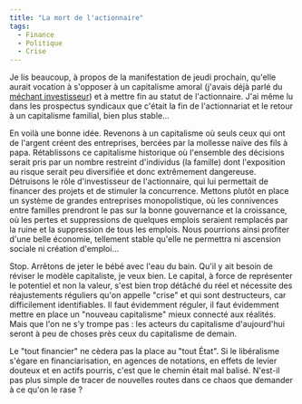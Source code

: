 ```yaml
---
title: "La mort de l'actionnaire"
tags:
  - Finance
  - Politique
  - Crise
---
```


Je lis beaucoup, à propos de la manifestation de jeudi prochain, qu'elle aurait vocation à s'opposer à un capitalisme amoral (j'avais déjà parlé du [méchant investisseur](/2008/05/le-vilain-mechant-investisseur-et-le-trader-fou/)) et à mettre fin au statut de l'actionnaire. J'ai même lu dans les prospectus syndicaux que c'était la fin de l'actionnariat et le retour à un capitalisme familial, bien plus stable…

<!-- more -->

En voilà une bonne idée. Revenons à un capitalisme où seuls ceux qui ont de l'argent créent des entreprises, bercées par la mollesse naïve des fils à papa. Rétablissons ce capitalisme historique où l'ensemble des décisions serait pris par un nombre restreint d'individus (la famille) dont l'exposition au risque serait peu diversifiée et donc extrêmement dangereuse. Détruisons le rôle d'investisseur de l'actionnaire, qui lui permettait de financer des projets et de stimuler la concurrence. Mettons plutôt en place un système de grandes entreprises monopolistique, où les connivences entre familles prendront le pas sur la bonne gouvernance et la croissance, où les pertes et suppressions de quelques emplois seraient remplacés par la ruine et la suppression de tous les emplois. Nous pourrions ainsi profiter d'une belle économie, tellement stable qu'elle ne permettra ni ascension sociale ni création d'emploi…

Stop. Arrêtons de jeter le bébé avec l'eau du bain. Qu'il y ait besoin de réviser le modèle capitaliste, je veux bien. Le capital, à force de représenter le potentiel et non la valeur, s'est bien trop détâché du réel et nécessite des réajustements réguliers qu'on appelle "crise" et qui sont destructeurs, car difficilement identifiables. Il faut évidemment réguler, il faut évidemment mettre en place un "nouveau capitalisme" mieux connecté aux réalités. Mais que l'on ne s'y trompe pas&nbsp;: les acteurs du capitalisme d'aujourd'hui seront à peu de choses près ceux du capitalisme de demain.

Le "tout financier" ne cèdera pas la place au "tout État". Si le libéralisme s'égare en financiarisation, en agences de notations, en effets de levier douteux et en actifs pourris, c'est que le chemin était mal balisé. N'est-il pas plus simple de tracer de nouvelles routes dans ce chaos que demander à ce qu'on le rase&nbsp;?